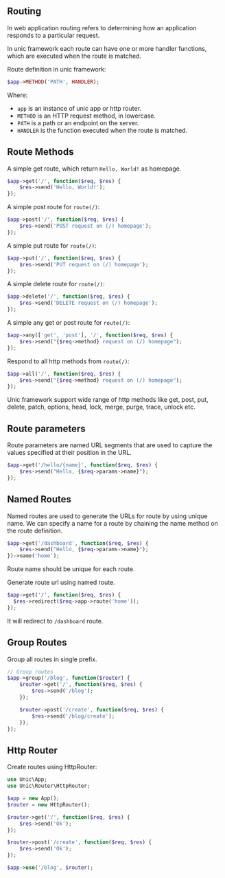 ## Routing

  In web application routing refers to determining how an application responds to a particular request.

  In unic framework each route can have one or more handler functions, which are executed when the route is matched.

Route definition in unic framework:

```php
$app->METHOD('PATH', HANDLER);
```
Where:
- `app` is an instance of unic app or http router.
- `METHOD` is an HTTP request method, in lowercase.
- `PATH` is a path or an endpoint on the server.
- `HANDLER` is the function executed when the route is matched.

## Route Methods

A simple get route, which return `Hello, World!` as homepage.
```php
$app->get('/', function($req, $res) {
    $res->send('Hello, World!');
});
```

A simple post route for `route(/)`:
```php
$app->post('/', function($req, $res) {
    $res->send('POST request on (/) homepage');
});
```

A simple put route for `route(/)`:
```php
$app->put('/', function($req, $res) {
    $res->send('PUT request on (/) homepage');
});
```

A simple delete route for `route(/)`:
```php
$app->delete('/', function($req, $res) {
    $res->send('DELETE request on (/) homepage');
});
```

A simple any get or post route for `route(/)`:
```php
$app->any(['get', 'post'], '/', function($req, $res) {
    $res->send("{$req->method} request on (/) homepage");
});
```

Respond to all http methods from `route(/)`:
```php
$app->all('/', function($req, $res) {
    $res->send("{$req->method} request on (/) homepage");
});
```

Unic framework support wide range of http methods like get, post, put, delete, patch, options, head, lock, merge, purge, trace, unlock etc.

## Route parameters

Route parameters are named URL segments that are used to capture the values specified at their position in the URL. 
```php
$app->get('/hello/{name}', function($req, $res) {
    $res->send("Hello, {$req->params->name}");
});
```
## Named Routes

Named routes are used to generate the URLs for route by using unique name. We can specify a name for a route by chaining the name method on the route definition.
```php
$app->get('/dashboard', function($req, $res) {
    $res->send("Hello, {$req->params->name}");
})->name('home');
```
Route name should be unique for each route.

Generate route url using named route.
```php
$app->get('/', function($req, $res) {
  $res->redirect($req->app->route('home'));
});
```
It will redirect to `/dashboard` route.

## Group Routes

Group all routes in single prefix.

```php
// Group routes
$app->group('/blog', function($router) {
    $router->get('/', function($req, $res) {
        $res->send('/blog');
    });

    $router->post('/create', function($req, $res) {
        $res->send('/blog/create');
    });
});
```

## Http Router

Create routes using HttpRouter:

```php
use Unic\App;
use Unic\Router\HttpRouter;

$app = new App();
$router = new HttpRouter();

$router->get('/', function($req, $res) {
    $res->send('Ok');
});

$router->post('/create', function($req, $res) {
    $res->send('Ok');
});

$app->use('/blog', $router);
```
